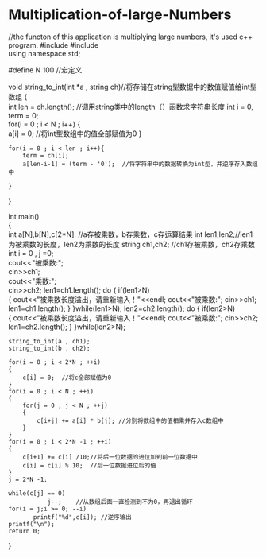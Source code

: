 Multiplication-of-large-Numbers
===============================

//the functon of this application is multiplying large numbers, it's used c++ program.
#include <iostream>
#include <string>  
using namespace std; 
 
#define N 100 //宏定义 
  
void string_to_int(int *a , string ch)//将存储在string型数据中的数值赋值给int型数组
{  
    int len = ch.length();  //调用string类中的length（）函数求字符串长度
    int i = 0, term = 0;  
    for(i = 0 ; i < N ; i++)
	{  
        a[i] = 0;  //将int型数组中的值全部赋值为0
    }  
  
    for(i = 0 ; i < len ; i++){  
        term = ch[i];  
        a[len-i-1] = (term - '0');  //将字符串中的数据转换为int型，并逆序存入数组中
  
    }  
}   
  
int main()  
{  
    int a[N],b[N],c[2*N];  //a存被乘数，b存乘数，c存运算结果
	int len1,len2;//len1为被乘数的长度，len2为乘数的长度
    string ch1,ch2;  //ch1存被乘数，ch2存乘数
    int i = 0 , j =0;  
    cout<<"被乘数:";  
    cin>>ch1;  
    cout<<"乘数:";  
    cin>>ch2; 
	len1=ch1.length();
	do
	{
	    if(len1>N)  
		{
		    cout<<"被乘数长度溢出，请重新输入！"<<endl;
	     	cout<<"被乘数:";
	    	cin>>ch1;
	    	len1=ch1.length();
		}
	}while(len1>N);
	len2=ch2.length();
		do
	{
	    if(len2>N)  
		{
		    cout<<"被乘数长度溢出，请重新输入！"<<endl;
	     	cout<<"被乘数:";
	    	cin>>ch2;
	    	len1=ch2.length();
		}
	}while(len2>N);

    string_to_int(a , ch1);  
    string_to_int(b , ch2);  
      
    for(i = 0 ; i < 2*N ; ++i)
	{  
        c[i] = 0;  //将c全部赋值为0
    }  
    for(i = 0 ; i < N ; ++i)
	{  
        for(j = 0 ; j < N ; ++j)
		{  
            c[i+j] += a[i] * b[j]; //分别将数组中的值相乘并存入c数组中 
        }  
    }  
    for(i = 0 ; i < 2*N -1 ; ++i)
	{  
        c[i+1] += c[i] /10;//将后一位数据的进位加到前一位数据中  
        c[i] = c[i] % 10;  //后一位数据进位后的值
    }  
    j = 2*N -1;  
  
    while(c[j] == 0)    
               j--;    //从数组后面一直检测到不为0，再退出循环
    for(i = j;i >= 0; --i)    
           printf("%d",c[i]); //逆序输出   
    printf("\n");    
    return 0;    
}  
